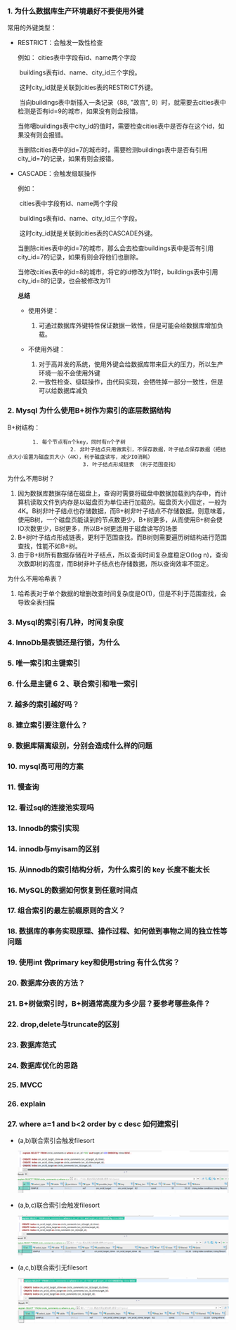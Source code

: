 ### 1. 为什么数据库生产环境最好不要使用外键

常用的外键类型：

+ RESTRICT：会触发一致性检查

  例如：
      cities表中字段有id、name两个字段

  ​	buildings表有id、name、city_id三个字段。

  ​    这时city_id就是关联到cities表的RESTRICT外键。

  ​	当向buildings表中新插入一条记录（88, "故宫", 9）时，就需要去cities表中检测是否有id=9的城市，如果没有则会报错。

  ​    当修噶buildings表中city_id的值时，需要检查cities表中是否存在这个id，如果没有则会报错。

  ​	当删除cities表中的id=7的城市时，需要检测buildings表中是否有引用city_id=7的记录，如果有则会报错。

+ CASCADE：会触发级联操作

  例如：

  ​	cities表中字段有id、name两个字段

  ​	buildings表有id、name、city_id三个字段。

  ​    这时city_id就是关联到cities表的CASCADE外键。

  ​	当删除cities表中的id=7的城市，那么会去检查buildings表中是否有引用city_id=7的记录，如果有则会将他们也删除。

  ​	当修改cities表中的id=8的城市，将它的id修改为11时，buildings表中引用city_id=8的记录，也会被修改为11

  

  **总结**

  - 使用外键：
    1. 可通过数据库外键特性保证数据一致性，但是可能会给数据库增加负载。

  - 不使用外键：
    1. 对于高并发的系统，使用外键会给数据库带来巨大的压力，所以生产环境一般不会使用外键
    2. 一致性检查、级联操作，由代码实现，会牺牲掉一部分一致性，但是可以给数据库减负



### 2. Mysql 为什么使用B+树作为索引的底层数据结构

B+树结构：

   			1. 每个节点有n个key，同时有n个子树
            			2. 非叶子结点只用做索引，不保存数据，叶子结点保存数据（把结点大小设置为磁盘页大小（4K），利于磁盘读写，减少IO消耗）
                  			3. 叶子结点形成链表 （利于范围查找）

为什么不用B树？

1. 因为数据库数据存储在磁盘上，查询时需要将磁盘中数据加载到内存中，而计算机读取文件到内存是以磁盘页为单位进行加载的。磁盘页大小固定，一般为4K。B树非叶子结点也存储数据，而B+树非叶子结点不存储数据。则意味着，使用B树，一个磁盘页能读到的节点数更少，B+树更多，从而使用B+树会使IO次数更少，B树更多，所以B+树更适用于磁盘读写的场景
2. B+树叶子结点形成链表，更利于范围查找，而B树则需要遍历树结构进行范围查找，性能不如B+树。
3. 由于B+树所有数据存储在叶子结点，所以查询时间复杂度稳定O(log n)，查询次数即树的高度，而B树非叶子结点也存储数据，所以查询效率不固定。

为什么不用哈希表？

1. 哈希表对于单个数据的增删改查时间复杂度是O(1)，但是不利于范围查找，会导致全表扫描



### 3. Mysql的索引有几种，时间复杂度



### 4. InnoDb是表锁还是行锁，为什么



### 5. 唯一索引和主键索引



### 6. 什么是主键６２、联合索引和唯一索引



### 7. 越多的索引越好吗？



### 8. 建立索引要注意什么？



### 9. 数据库隔离级别，分别会造成什么样的问题



### 10. mysql高可用的方案



### 11. 慢查询



### 12. 看过sql的连接池实现吗



### 13. Innodb的索引实现



### 14. innodb与myisam的区别



### 15. 从innodb的索引结构分析，为什么索引的 key 长度不能太长



### 16. MySQL的数据如何恢复到任意时间点



### 17. 组合索引的最左前缀原则的含义？



### 18. 数据库的事务实现原理、操作过程、如何做到事物之间的独立性等问题



### 19. 使用int 做primary key和使用string 有什么优劣？



### 20. 数据库分表的方法？



### 21. B+树做索引时，B+树通常高度为多少层？要参考哪些条件？



### 22. drop,delete与truncate的区别



### 23. 数据库范式



### 24. 数据库优化的思路



### 25. MVCC



### 26. explain



### 27. where a=1  and b<2 order by c desc 如何建索引

+ (a,b)联合索引会触发filesort

  ![](../images/abfilesort.png)

+ (a,b,c)联合索引会触发filesort

  ![](../images/abcfilesort.png)

+ (a,c,b)联合索引无filesort

  ![](../images/acbfilesort.png)





